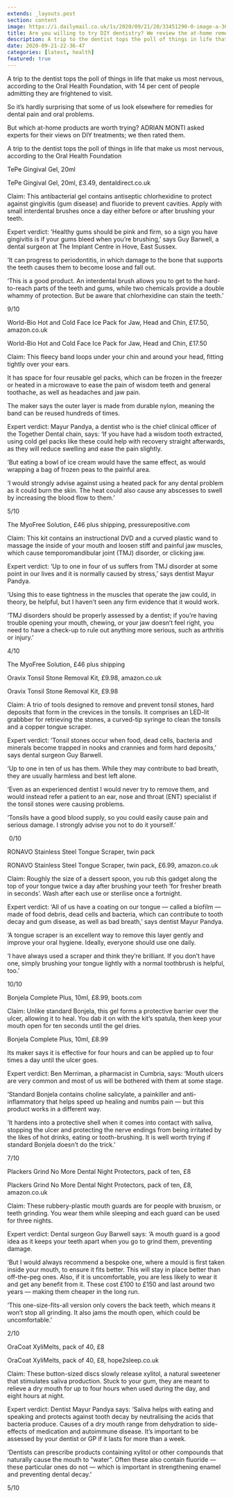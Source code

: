 ```yaml
---
extends: _layouts.post
section: content
image: https://i.dailymail.co.uk/1s/2020/09/21/20/33451290-0-image-a-36_1600717722953.jpg 
title: Are you willing to try DIY dentistry? We review the at-home remedies to get your teeth stuck into  
description: A trip to the dentist tops the poll of things in life that make us most nervous, according to the Oral Health Foundation, with 14 per cent of people admitting they are frightened to visit.  
date: 2020-09-21-22-36-47 
categories: [latest, health] 
featured: true 
--- 
```

A trip to the dentist tops the poll of things in life that make us most nervous, according to the Oral Health Foundation, with 14 per cent of people admitting they are frightened to visit. 

So it’s hardly surprising that some of us look elsewhere for remedies for dental pain and oral problems. 

But which at-home products are worth trying? ADRIAN MONTI asked experts for their views on DIY treatments; we then rated them. 

A trip to the dentist tops the poll of things in life that make us most nervous, according to the Oral Health Foundation

TePe Gingival Gel, 20ml

TePe Gingival Gel, 20ml, £3.49, dentaldirect.co.uk

Claim: This antibacterial gel contains antiseptic chlorhexidine to protect against gingivitis (gum disease) and fluoride to prevent cavities. Apply with small interdental brushes once a day either before or after brushing your teeth. 

Expert verdict: ‘Healthy gums should be pink and firm, so a sign you have gingivitis is if your gums bleed when you’re brushing,’ says Guy Barwell, a dental surgeon at The Implant Centre in Hove, East Sussex. 

‘It can progress to periodontitis, in which damage to the bone that supports the teeth causes them to become loose and fall out.

‘This is a good product. An interdental brush allows you to get to the hard-to-reach parts of the teeth and gums, while two chemicals provide a double whammy of protection. But be aware that chlorhexidine can stain the teeth.’

9/10

World-Bio Hot and Cold Face Ice Pack for Jaw, Head and Chin, £17.50, amazon.co.uk

World-Bio Hot and Cold Face Ice Pack for Jaw, Head and Chin, £17.50

Claim: This fleecy band loops under your chin and around your head, fitting tightly over your ears.

It has space for four reusable gel packs, which can be frozen in the freezer or heated in a microwave to ease the pain of wisdom teeth and general toothache, as well as headaches and jaw pain.

The maker says the outer layer is made from durable nylon, meaning the band can be reused hundreds of times.

Expert verdict: Mayur Pandya, a dentist who is the chief clinical officer of the Together Dental chain, says: ‘If you have had a wisdom tooth extracted, using cold gel packs like these could help with recovery straight afterwards, as they will reduce swelling and ease the pain slightly.

‘But eating a bowl of ice cream would have the same effect, as would wrapping a bag of frozen peas to the painful area.

‘I would strongly advise against using a heated pack for any dental problem as it could burn the skin. The heat could also cause any abscesses to swell by increasing the blood flow to them.’

5/10

The MyoFree Solution, £46 plus shipping, pressurepositive.com

Claim: This kit contains an instructional DVD and a curved plastic wand to massage the inside of your mouth and loosen stiff and painful jaw muscles, which cause temporomandibular joint (TMJ) disorder, or clicking jaw.

Expert verdict: ‘Up to one in four of us suffers from TMJ disorder at some point in our lives and it is normally caused by stress,’ says dentist Mayur Pandya.

‘Using this to ease tightness in the muscles that operate the jaw could, in theory, be helpful, but I haven’t seen any firm evidence that it would work.

‘TMJ disorders should be properly assessed by a dentist; if you’re having trouble opening your mouth, chewing, or your jaw doesn’t feel right, you need to have a check-up to rule out anything more serious, such as arthritis or injury.’

4/10

The MyoFree Solution, £46 plus shipping

Oravix Tonsil Stone Removal Kit, £9.98, amazon.co.uk

Oravix Tonsil Stone Removal Kit, £9.98

Claim: A trio of tools designed to remove and prevent tonsil stones, hard deposits that form in the crevices in the tonsils. It comprises an LED-lit grabbber for retrieving the stones, a curved-tip syringe to clean the tonsils and a copper tongue scraper.

Expert verdict: ‘Tonsil stones occur when food, dead cells, bacteria and minerals become trapped in nooks and crannies and form hard deposits,’ says dental surgeon Guy Barwell. 

‘Up to one in ten of us has them. While they may contribute to bad breath, they are usually harmless and best left alone.

‘Even as an experienced dentist I would never try to remove them, and would instead refer a patient to an ear, nose and throat (ENT) specialist if the tonsil stones were causing problems.

‘Tonsils have a good blood supply, so you could easily cause pain and serious damage. I strongly advise you not to do it yourself.’

 0/10

RONAVO Stainless Steel Tongue Scraper, twin pack

RONAVO Stainless Steel Tongue Scraper, twin pack, £6.99, amazon.co.uk

Claim: Roughly the size of a dessert spoon, you rub this gadget along the top of your tongue twice a day after brushing your teeth ‘for fresher breath in seconds’. Wash after each use or sterilise once a fortnight.

Expert verdict: ‘All of us have a coating on our tongue — called a biofilm — made of food debris, dead cells and bacteria, which can contribute to tooth decay and gum disease, as well as bad breath,’ says dentist Mayur Pandya.

‘A tongue scraper is an excellent way to remove this layer gently and improve your oral hygiene. Ideally, everyone should use one daily.

‘I have always used a scraper and think they’re brilliant. If you don’t have one, simply brushing your tongue lightly with a normal toothbrush is helpful, too.’

10/10

Bonjela Complete Plus, 10ml, £8.99, boots.com

Claim: Unlike standard Bonjela, this gel forms a protective barrier over the ulcer, allowing it to heal. You dab it on with the kit’s spatula, then keep your mouth open for ten seconds until the gel dries. 

Bonjela Complete Plus, 10ml, £8.99

Its maker says it is effective for four hours and can be applied up to four times a day until the ulcer goes.

Expert verdict: Ben Merriman, a pharmacist in Cumbria, says: ‘Mouth ulcers are very common and most of us will be bothered with them at some stage.

‘Standard Bonjela contains choline salicylate, a painkiller and anti- inflammatory that helps speed up healing and numbs pain — but this product works in a different way.

‘It hardens into a protective shell when it comes into contact with saliva, stopping the ulcer and protecting the nerve endings from being irritated by the likes of hot drinks, eating or tooth-brushing. It is well worth trying if standard Bonjela doesn’t do the trick.’

7/10

Plackers Grind No More Dental Night Protectors, pack of ten, £8

Plackers Grind No More Dental Night Protectors, pack of ten, £8, amazon.co.uk

Claim: These rubbery-plastic mouth guards are for people with bruxism, or teeth grinding. You wear them while sleeping and each guard can be used for three nights.

Expert verdict: Dental surgeon Guy Barwell says: ‘A mouth guard is a good idea as it keeps your teeth apart when you go to grind them, preventing damage.

‘But I would always recommend a bespoke one, where a mould is first taken inside your mouth, to ensure it fits better. This will stay in place better than off-the-peg ones. Also, if it is uncomfortable, you are less likely to wear it and get any benefit from it. These cost £100 to £150 and last around two years — making them cheaper in the long run.

‘This one-size-fits-all version only covers the back teeth, which means it won’t stop all grinding. It also jams the mouth open, which could be uncomfortable.’

2/10 

OraCoat XyliMelts, pack of 40, £8

OraCoat XyliMelts, pack of 40, £8, hope2sleep.co.uk

Claim: These button-sized discs slowly release xylitol, a natural sweetener that stimulates saliva production. Stuck to your gum, they are meant to relieve a dry mouth for up to four hours when used during the day, and eight hours at night.

Expert verdict: Dentist Mayur Pandya says: ‘Saliva helps with eating and speaking and protects against tooth decay by neutralising the acids that bacteria produce. Causes of a dry mouth range from dehydration to side-effects of medication and autoimmune disease. It’s important to be assessed by your dentist or GP if it lasts for more than a week.

‘Dentists can prescribe products containing xylitol or other compounds that naturally cause the mouth to “water”. Often these also contain fluoride — these particular ones do not — which is important in strengthening enamel and preventing dental decay.’

5/10 

